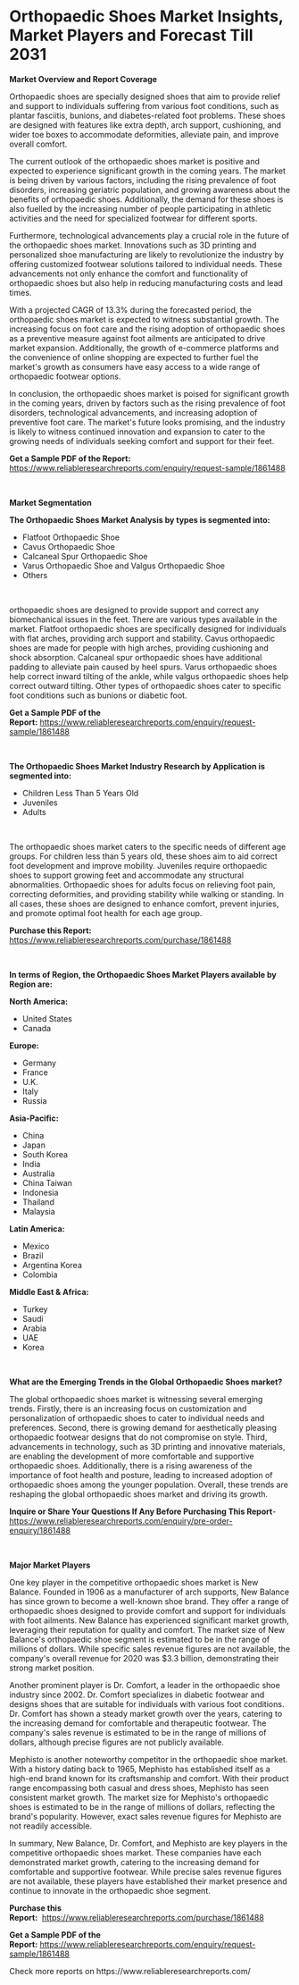 <p><h1>Orthopaedic Shoes Market Insights, Market Players and Forecast Till 2031</h1></p><p><strong>Market Overview and Report Coverage</strong></p>
<p><p>Orthopaedic shoes are specially designed shoes that aim to provide relief and support to individuals suffering from various foot conditions, such as plantar fasciitis, bunions, and diabetes-related foot problems. These shoes are designed with features like extra depth, arch support, cushioning, and wider toe boxes to accommodate deformities, alleviate pain, and improve overall comfort.</p><p>The current outlook of the orthopaedic shoes market is positive and expected to experience significant growth in the coming years. The market is being driven by various factors, including the rising prevalence of foot disorders, increasing geriatric population, and growing awareness about the benefits of orthopaedic shoes. Additionally, the demand for these shoes is also fuelled by the increasing number of people participating in athletic activities and the need for specialized footwear for different sports.</p><p>Furthermore, technological advancements play a crucial role in the future of the orthopaedic shoes market. Innovations such as 3D printing and personalized shoe manufacturing are likely to revolutionize the industry by offering customized footwear solutions tailored to individual needs. These advancements not only enhance the comfort and functionality of orthopaedic shoes but also help in reducing manufacturing costs and lead times.</p><p>With a projected CAGR of 13.3% during the forecasted period, the orthopaedic shoes market is expected to witness substantial growth. The increasing focus on foot care and the rising adoption of orthopaedic shoes as a preventive measure against foot ailments are anticipated to drive market expansion. Additionally, the growth of e-commerce platforms and the convenience of online shopping are expected to further fuel the market's growth as consumers have easy access to a wide range of orthopaedic footwear options.</p><p>In conclusion, the orthopaedic shoes market is poised for significant growth in the coming years, driven by factors such as the rising prevalence of foot disorders, technological advancements, and increasing adoption of preventive foot care. The market's future looks promising, and the industry is likely to witness continued innovation and expansion to cater to the growing needs of individuals seeking comfort and support for their feet.</p></p>
<p><strong>Get a Sample PDF of the Report:</strong> <a href="https://www.reliableresearchreports.com/enquiry/request-sample/1861488">https://www.reliableresearchreports.com/enquiry/request-sample/1861488</a></p>
<p>&nbsp;</p>
<p><strong>Market Segmentation</strong></p>
<p><strong>The Orthopaedic Shoes Market Analysis by types is segmented into:</strong></p>
<p><ul><li>Flatfoot Orthopaedic Shoe</li><li>Cavus Orthopaedic Shoe</li><li>Calcaneal Spur Orthopaedic Shoe</li><li>Varus Orthopaedic Shoe and Valgus Orthopaedic Shoe</li><li>Others</li></ul></p>
<p>&nbsp;</p>
<p><p>orthopaedic shoes are designed to provide support and correct any biomechanical issues in the feet. There are various types available in the market. Flatfoot orthopaedic shoes are specifically designed for individuals with flat arches, providing arch support and stability. Cavus orthopaedic shoes are made for people with high arches, providing cushioning and shock absorption. Calcaneal spur orthopaedic shoes have additional padding to alleviate pain caused by heel spurs. Varus orthopaedic shoes help correct inward tilting of the ankle, while valgus orthopaedic shoes help correct outward tilting. Other types of orthopaedic shoes cater to specific foot conditions such as bunions or diabetic foot.</p></p>
<p><strong>Get a Sample PDF of the Report:</strong>&nbsp;<a href="https://www.reliableresearchreports.com/enquiry/request-sample/1861488">https://www.reliableresearchreports.com/enquiry/request-sample/1861488</a></p>
<p>&nbsp;</p>
<p><strong>The Orthopaedic Shoes Market Industry Research by Application is segmented into:</strong></p>
<p><ul><li>Children Less Than 5 Years Old</li><li>Juveniles</li><li>Adults</li></ul></p>
<p>&nbsp;</p>
<p><p>The orthopaedic shoes market caters to the specific needs of different age groups. For children less than 5 years old, these shoes aim to aid correct foot development and improve mobility. Juveniles require orthopaedic shoes to support growing feet and accommodate any structural abnormalities. Orthopaedic shoes for adults focus on relieving foot pain, correcting deformities, and providing stability while walking or standing. In all cases, these shoes are designed to enhance comfort, prevent injuries, and promote optimal foot health for each age group.</p></p>
<p><strong>Purchase this Report:</strong>&nbsp; <a href="https://www.reliableresearchreports.com/purchase/1861488">https://www.reliableresearchreports.com/purchase/1861488</a></p>
<p>&nbsp;</p>
<p><strong>In terms of Region, the Orthopaedic Shoes Market Players available by Region are:</strong></p>
<p>
    <p> <strong> North America: </strong>
        <ul>
            <li>United States</li>
            <li>Canada</li>
        </ul>
        </p> 
    <p> <strong> Europe: </strong>
        <ul>
            <li>Germany</li>
            <li>France</li>
            <li>U.K.</li>
            <li>Italy</li>
            <li>Russia</li>
        </ul>
        </p> 
    <p> <strong> Asia-Pacific: </strong>
        <ul>
            <li>China</li>
            <li>Japan</li>
            <li>South Korea</li>
            <li>India</li>
            <li>Australia</li>
            <li>China Taiwan</li>
            <li>Indonesia</li>
            <li>Thailand</li>
            <li>Malaysia</li>
        </ul>
        </p> 
    <p> <strong> Latin America: </strong>
        <ul>
            <li>Mexico</li>
            <li>Brazil</li>
            <li>Argentina Korea</li>
            <li>Colombia</li>
        </ul>
        </p> 
    <p> <strong> Middle East & Africa: </strong>
        <ul>
            <li>Turkey</li>
            <li>Saudi</li>
            <li>Arabia</li>
            <li>UAE</li>
            <li>Korea</li>
        </ul>
    </p>
    </p>
<p>&nbsp;</p>
<p><strong>What are the Emerging Trends in the Global Orthopaedic Shoes market?</strong></p>
<p><p>The global orthopaedic shoes market is witnessing several emerging trends. Firstly, there is an increasing focus on customization and personalization of orthopaedic shoes to cater to individual needs and preferences. Second, there is growing demand for aesthetically pleasing orthopaedic footwear designs that do not compromise on style. Third, advancements in technology, such as 3D printing and innovative materials, are enabling the development of more comfortable and supportive orthopaedic shoes. Additionally, there is a rising awareness of the importance of foot health and posture, leading to increased adoption of orthopaedic shoes among the younger population. Overall, these trends are reshaping the global orthopaedic shoes market and driving its growth.</p></p>
<p><strong>Inquire or Share Your Questions If Any Before Purchasing This Report</strong>- <a href="https://www.reliableresearchreports.com/enquiry/pre-order-enquiry/1861488">https://www.reliableresearchreports.com/enquiry/pre-order-enquiry/1861488</a></p>
<p>&nbsp;</p>
<p><strong>Major Market Players</strong></p>
<p><p>One key player in the competitive orthopaedic shoes market is New Balance. Founded in 1906 as a manufacturer of arch supports, New Balance has since grown to become a well-known shoe brand. They offer a range of orthopaedic shoes designed to provide comfort and support for individuals with foot ailments. New Balance has experienced significant market growth, leveraging their reputation for quality and comfort. The market size of New Balance's orthopaedic shoe segment is estimated to be in the range of millions of dollars. While specific sales revenue figures are not available, the company's overall revenue for 2020 was $3.3 billion, demonstrating their strong market position.</p><p>Another prominent player is Dr. Comfort, a leader in the orthopaedic shoe industry since 2002. Dr. Comfort specializes in diabetic footwear and designs shoes that are suitable for individuals with various foot conditions. Dr. Comfort has shown a steady market growth over the years, catering to the increasing demand for comfortable and therapeutic footwear. The company's sales revenue is estimated to be in the range of millions of dollars, although precise figures are not publicly available.</p><p>Mephisto is another noteworthy competitor in the orthopaedic shoe market. With a history dating back to 1965, Mephisto has established itself as a high-end brand known for its craftsmanship and comfort. With their product range encompassing both casual and dress shoes, Mephisto has seen consistent market growth. The market size for Mephisto's orthopaedic shoes is estimated to be in the range of millions of dollars, reflecting the brand's popularity. However, exact sales revenue figures for Mephisto are not readily accessible.</p><p>In summary, New Balance, Dr. Comfort, and Mephisto are key players in the competitive orthopaedic shoes market. These companies have each demonstrated market growth, catering to the increasing demand for comfortable and supportive footwear. While precise sales revenue figures are not available, these players have established their market presence and continue to innovate in the orthopaedic shoe segment.</p></p>
<p><strong>Purchase this Report:</strong>&nbsp;&nbsp;<a href="https://www.reliableresearchreports.com/purchase/1861488">https://www.reliableresearchreports.com/purchase/1861488</a></p>
<p></p>
<p><strong>Get a Sample PDF of the Report:</strong>&nbsp;<a href="https://www.reliableresearchreports.com/enquiry/request-sample/1861488">https://www.reliableresearchreports.com/enquiry/request-sample/1861488</a></p>
<p>Check more reports on https://www.reliableresearchreports.com/</p>